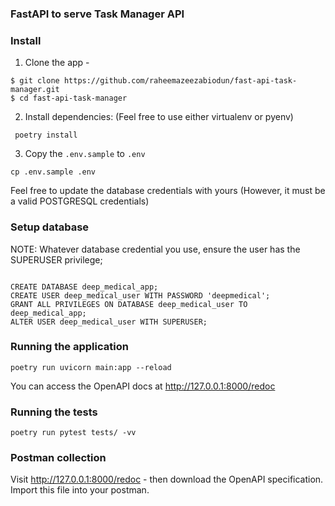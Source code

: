 ### FastAPI to serve Task Manager API

### Install
1. Clone the app -
```shell
$ git clone https://github.com/raheemazeezabiodun/fast-api-task-manager.git
$ cd fast-api-task-manager
```

2. Install dependencies: (Feel free to use either virtualenv or pyenv)
```shell
 poetry install
```

3. Copy the `.env.sample` to `.env`
```shell
cp .env.sample .env
```
Feel free to update the database credentials with yours (However, it must be a valid POSTGRESQL credentials)


### Setup database
NOTE: Whatever database credential you use, ensure the user has the SUPERUSER privilege;
```shell

CREATE DATABASE deep_medical_app;
CREATE USER deep_medical_user WITH PASSWORD 'deepmedical';
GRANT ALL PRIVILEGES ON DATABASE deep_medical_user TO deep_medical_app;
ALTER USER deep_medical_user WITH SUPERUSER;

```

### Running the application

```shell
poetry run uvicorn main:app --reload

```
You can access the OpenAPI docs at http://127.0.0.1:8000/redoc

### Running the tests
```shell
poetry run pytest tests/ -vv
```


### Postman collection
Visit http://127.0.0.1:8000/redoc - then download the OpenAPI specification.
Import this file into your postman.